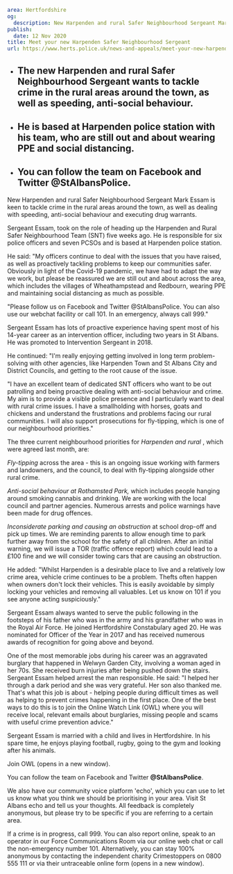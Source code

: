 ```yaml
area: Hertfordshire
og:
  description: New Harpenden and rural Safer Neighbourhood Sergeant Mark Essam is keen to tackle crime in the rural areas around the town, as well as dealing with speeding, anti-social behaviour and executing drug warrants.
publish:
  date: 12 Nov 2020
title: Meet your new Harpenden Safer Neighbourhood Sergeant
url: https://www.herts.police.uk/news-and-appeals/meet-your-new-harpenden-safer-neighbourhood-sergeant-0825f
```

* ## The new Harpenden and rural Safer Neighbourhood Sergeant wants to tackle crime in the rural areas around the town, as well as speeding, anti-social behaviour.

 * ## He is based at Harpenden police station with his team, who are still out and about wearing PPE and social distancing.

 * ## You can follow the team on Facebook and Twitter @StAlbansPolice.

New Harpenden and rural Safer Neighbourhood Sergeant Mark Essam is keen to tackle crime in the rural areas around the town, as well as dealing with speeding, anti-social behaviour and executing drug warrants.

Sergeant Essam, took on the role of heading up the Harpenden and Rural Safer Neighbourhood Team (SNT) five weeks ago. He is responsible for six police officers and seven PCSOs and is based at Harpenden police station.

He said: "My officers continue to deal with the issues that you have raised, as well as proactively tackling problems to keep our communities safer. Obviously in light of the Covid-19 pandemic, we have had to adapt the way we work, but please be reassured we are still out and about across the area, which includes the villages of Wheathampstead and Redbourn, wearing PPE and maintaining social distancing as much as possible.

"Please follow us on Facebook and Twitter @StAlbansPolice. You can also use our webchat facility or call 101. In an emergency, always call 999."

Sergeant Essam has lots of proactive experience having spent most of his 14-year career as an intervention officer, including two years in St Albans. He was promoted to Intervention Sergeant in 2018.

He continued: "I'm really enjoying getting involved in long term problem-solving with other agencies, like Harpenden Town and St Albans City and District Councils, and getting to the root cause of the issue.

"I have an excellent team of dedicated SNT officers who want to be out patrolling and being proactive dealing with anti-social behaviour and crime. My aim is to provide a visible police presence and I particularly want to deal with rural crime issues. I have a smallholding with horses, goats and chickens and understand the frustrations and problems facing our rural communities. I will also support prosecutions for fly-tipping, which is one of our neighbourhood priorities."

The three current neighbourhood priorities for _Harpenden and rural_ , which were agreed last month, are:

_Fly-tipping_ across the area - this is an ongoing issue working with farmers and landowners, and the council, to deal with fly-tipping alongside other rural crime.

_Anti-social behaviour at Rothamsted Park,_ which includes people hanging around smoking cannabis and drinking. We are working with the local council and partner agencies. Numerous arrests and police warnings have been made for drug offences.

_Inconsiderate parking and causing an obstruction_ at school drop-off and pick up times. We are reminding parents to allow enough time to park further away from the school for the safety of all children. After an initial warning, we will issue a TOR (traffic offence report) which could lead to a £100 fine and we will consider towing cars that are causing an obstruction.

He added: "Whilst Harpenden is a desirable place to live and a relatively low crime area, vehicle crime continues to be a problem. Thefts often happen when owners don't lock their vehicles. This is easily avoidable by simply locking your vehicles and removing all valuables. Let us know on 101 if you see anyone acting suspiciously."

Sergeant Essam always wanted to serve the public following in the footsteps of his father who was in the army and his grandfather who was in the Royal Air Force. He joined Hertfordshire Constabulary aged 20. He was nominated for Officer of the Year in 2017 and has received numerous awards of recognition for going above and beyond.

One of the most memorable jobs during his career was an aggravated burglary that happened in Welwyn Garden City, involving a woman aged in her 70s. She received burn injuries after being pushed down the stairs. Sergeant Essam helped arrest the man responsible. He said: "I helped her through a dark period and she was very grateful. Her son also thanked me. That's what this job is about - helping people during difficult times as well as helping to prevent crimes happening in the first place. One of the best ways to do this is to join the Online Watch Link (OWL) where you will receive local, relevant emails about burglaries, missing people and scams with useful crime prevention advice."

Sergeant Essam is married with a child and lives in Hertfordshire. In his spare time, he enjoys playing football, rugby, going to the gym and looking after his animals.

 Join OWL (opens in a new window).

You can follow the team on Facebook and Twitter **@StAlbansPolice**.

We also have our community voice platform 'echo', which you can use to let us know what you think we should be prioritising in your area. Visit St Albans echo and tell us your thoughts. All feedback is completely anonymous, but please try to be specific if you are referring to a certain area.

If a crime is in progress, call 999. You can also report online, speak to an operator in our Force Communications Room via our online web chat or call the non-emergency number 101. Alternatively, you can stay 100% anonymous by contacting the independent charity Crimestoppers on 0800 555 111 or via their untraceable online form (opens in a new window).

